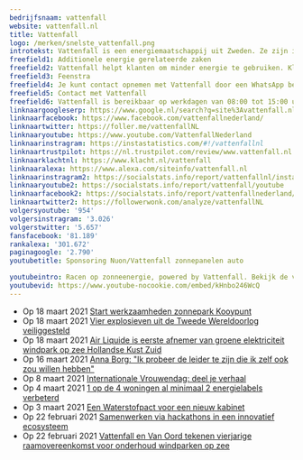 ```yaml
---
bedrijfsnaam: vattenfall  
website: vattenfall.nl   
title: Vattenfall  
logo: /merken/snelste_vattenfall.png  
introtekst: Vattenfall is een energiemaatschappij uit Zweden. Ze zijn in Nederland bekend door de overname van Nuon in 2009. Vattenfall wekt stroom op uit zon-, water- en wind. Ze willen binnen één generatie een fossielvrij leven mogelijk maken.  
freefield1: Additionele energie gerelateerde zaken  
freefield2: Vattenfall helpt klanten om minder energie te gebruiken. Klanten kunnen investeren in verschillende energiebesparende producten zoals zonnepanelen, isolatie of een nieuwe cv-ketel. Ook zorgen ze voor glasvervanging en bieden ze laadpalen voor elektrische auto’s aan.  
freefield3: Feenstra  
freefield4: Je kunt contact opnemen met Vattenfall door een WhatsApp bericht te sturen naar +31208920230. Daarnaast kun je bellen met 0900-0808 (op werkdagen van 08:00 tot 15:00).  
freefield5: Contact met Vattenfall  
freefield6: Vattenfall is bereikbaar op werkdagen van 08:00 tot 15:00 uur via 0900-0808. Ook is het mogelijk een WhatsApp bericht te sturen naar 0208920230.  
linknaargoogleserp: https://www.google.nl/search?q=site%3Avattenfall.nl  
linknaarfacebook: https://www.facebook.com/vattenfallnederland/  
linknaartwitter: https://foller.me/vattenfallNL  
linknaaryoutube: https://www.youtube.com/VattenfallNederland  
linknaarinstragram: https://instastatistics.com/#!/vattenfallnl  
linknaartrustpilot: https://nl.trustpilot.com/review/www.vattenfall.nl  
linknaarklachtnl: https://www.klacht.nl/vattenfall  
linknaaralexa: https://www.alexa.com/siteinfo/vattenfall.nl  
linknaarinstragram2: https://socialstats.info/report/vattenfallnl/instagram  
linknaaryoutube2: https://socialstats.info/report/vattenfall/youtube  
linknaarfacebook2: https://socialstats.info/report/vattenfallnederland/facebook  
linknaartwitter2: https://followerwonk.com/analyze/vattenfallNL  
volgersyoutube: '954'  
volgersinstragram: '3.026'  
volgerstwitter: '5.657'  
fansfacebook: '81.189'  
rankalexa: '301.672'  
paginagoogle: '2.790'  
youtubetitle: Sponsoring Nuon/Vattenfall zonnepanelen auto  

youtubeintro: Racen op zonneenergie, powered by Vattenfall. Bekijk de video voor meer...  
youtubevid: https://www.youtube-nocookie.com/embed/kHnbo246WcQ  
---
```




- Op 18 maart 2021 [Start werkzaamheden zonnepark Kooypunt](https://group.vattenfall.com/nl/newsroom/persbericht/2021/start-werkzaamheden-zonnepark-kooypunt)
- Op 18 maart 2021 [Vier explosieven uit de Tweede Wereldoorlog veiliggesteld](https://group.vattenfall.com/nl/newsroom/achtergrondartikel/2021/vier-explosieven-uit-de-tweede-wereldoorlog-veiliggesteld)
- Op 18 maart 2021 [Air Liquide is eerste afnemer van groene elektriciteit windpark op zee Hollandse Kust Zuid](https://group.vattenfall.com/nl/newsroom/achtergrondartikel/2021/air-liquide-is-eerste-afnemer-van-groene-elektriciteit-windpark-op-zee-hollandse-kust-zuid)
- Op 16 maart 2021 [Anna Borg: "Ik probeer de leider te zijn die ik zelf ook zou willen hebben"](https://group.vattenfall.com/nl/newsroom/achtergrondartikel/2021/anna-borg-ik-probeer-de-leider-te-zijn-die-ik-zelf-ook-zou-willen-hebben)
- Op 8 maart 2021 [Internationale Vrouwendag: deel je verhaal](https://group.vattenfall.com/nl/newsroom/achtergrondartikel/2021/internationale-vrouwendag-deel-je-verhaal)
- Op 4 maart 2021 [1 op de 4 woningen al minimaal 2 energielabels verbeterd](https://group.vattenfall.com/nl/newsroom/persbericht/2021/1-op-de-4-woningen-al-minimaal-2-energielabels-verbeterd)
- Op 3 maart 2021 [Een Waterstofpact voor een nieuw kabinet](https://group.vattenfall.com/nl/newsroom/achtergrondartikel/2021/een-waterstofpact-voor-een-nieuw-kabinet)
- Op 22 februari 2021 [Samenwerken via hackathons in een innovatief ecosysteem](https://group.vattenfall.com/nl/newsroom/interview/2021/samenwerken-via-hackathons-in-een-innovatief-ecosysteem)
- Op 22 februari 2021 [Vattenfall en Van Oord tekenen vierjarige raamovereenkomst voor onderhoud windparken op zee](https://group.vattenfall.com/nl/newsroom/persbericht/2021/Vattenfall-en-Van-Oord-tekenen-vierjarige-raamovereenkomst-voor-onderhoud-windparken-op-zee)
